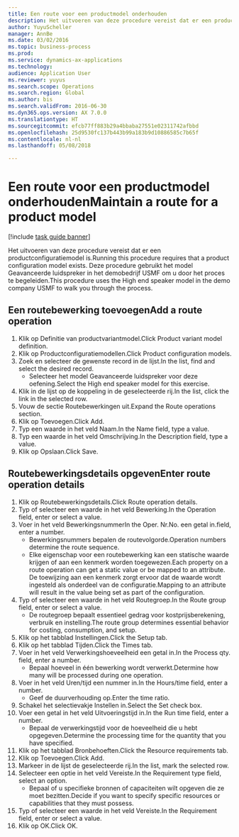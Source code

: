 ```yaml
--- 
title: Een route voor een productmodel onderhouden
description: Het uitvoeren van deze procedure vereist dat er een productconfiguratiemodel is.
author: YuyuScheller
manager: AnnBe
ms.date: 03/02/2016
ms.topic: business-process
ms.prod: 
ms.service: dynamics-ax-applications
ms.technology: 
audience: Application User
ms.reviewer: yuyus
ms.search.scope: Operations
ms.search.region: Global
ms.author: bis
ms.search.validFrom: 2016-06-30
ms.dyn365.ops.version: AX 7.0.0
ms.translationtype: HT
ms.sourcegitcommit: efcb77ff883b29a4bbaba27551e02311742afbbd
ms.openlocfilehash: 25d9530fc137b443b99a183b9d10886585c7b65f
ms.contentlocale: nl-nl
ms.lasthandoff: 05/08/2018

---
```

# <a name="maintain-a-route-for-a-product-model"></a><span data-ttu-id="54b6e-103">Een route voor een productmodel onderhouden</span><span class="sxs-lookup"><span data-stu-id="54b6e-103">Maintain a route for a product model</span></span>

[!include [task guide banner](../../includes/task-guide-banner.md)]

<span data-ttu-id="54b6e-104">Het uitvoeren van deze procedure vereist dat er een productconfiguratiemodel is.</span><span class="sxs-lookup"><span data-stu-id="54b6e-104">Running this procedure requires that a product configuration model exists.</span></span> <span data-ttu-id="54b6e-105">Deze procedure gebruikt het model Geavanceerde luidspreker in het demobedrijf USMF om u door het proces te begeleiden.</span><span class="sxs-lookup"><span data-stu-id="54b6e-105">This procedure uses the High end speaker model in the demo company USMF to walk you through the process.</span></span>


## <a name="add-a-route-operation"></a><span data-ttu-id="54b6e-106">Een routebewerking toevoegen</span><span class="sxs-lookup"><span data-stu-id="54b6e-106">Add a route operation</span></span>
1. <span data-ttu-id="54b6e-107">Klik op Definitie van productvariantmodel.</span><span class="sxs-lookup"><span data-stu-id="54b6e-107">Click Product variant model definition.</span></span>
2. <span data-ttu-id="54b6e-108">Klik op Productconfiguratiemodellen.</span><span class="sxs-lookup"><span data-stu-id="54b6e-108">Click Product configuration models.</span></span>
3. <span data-ttu-id="54b6e-109">Zoek en selecteer de gewenste record in de lijst.</span><span class="sxs-lookup"><span data-stu-id="54b6e-109">In the list, find and select the desired record.</span></span>
    * <span data-ttu-id="54b6e-110">Selecteer het model Geavanceerde luidspreker voor deze oefening.</span><span class="sxs-lookup"><span data-stu-id="54b6e-110">Select the High end speaker model for this exercise.</span></span>  
4. <span data-ttu-id="54b6e-111">Klik in de lijst op de koppeling in de geselecteerde rij.</span><span class="sxs-lookup"><span data-stu-id="54b6e-111">In the list, click the link in the selected row.</span></span>
5. <span data-ttu-id="54b6e-112">Vouw de sectie Routebewerkingen uit.</span><span class="sxs-lookup"><span data-stu-id="54b6e-112">Expand the Route operations section.</span></span>
6. <span data-ttu-id="54b6e-113">Klik op Toevoegen.</span><span class="sxs-lookup"><span data-stu-id="54b6e-113">Click Add.</span></span>
7. <span data-ttu-id="54b6e-114">Typ een waarde in het veld Naam.</span><span class="sxs-lookup"><span data-stu-id="54b6e-114">In the Name field, type a value.</span></span>
8. <span data-ttu-id="54b6e-115">Typ een waarde in het veld Omschrijving.</span><span class="sxs-lookup"><span data-stu-id="54b6e-115">In the Description field, type a value.</span></span>
9. <span data-ttu-id="54b6e-116">Klik op Opslaan.</span><span class="sxs-lookup"><span data-stu-id="54b6e-116">Click Save.</span></span>

## <a name="enter-route-operation-details"></a><span data-ttu-id="54b6e-117">Routebewerkingsdetails opgeven</span><span class="sxs-lookup"><span data-stu-id="54b6e-117">Enter route operation details</span></span>
1. <span data-ttu-id="54b6e-118">Klik op Routebewerkingsdetails.</span><span class="sxs-lookup"><span data-stu-id="54b6e-118">Click Route operation details.</span></span>
2. <span data-ttu-id="54b6e-119">Typ of selecteer een waarde in het veld Bewerking.</span><span class="sxs-lookup"><span data-stu-id="54b6e-119">In the Operation field, enter or select a value.</span></span>
3. <span data-ttu-id="54b6e-120">Voer in het veld Bewerkingsnummer</span><span class="sxs-lookup"><span data-stu-id="54b6e-120">In the Oper.</span></span> <span data-ttu-id="54b6e-121">Nr.</span><span class="sxs-lookup"><span data-stu-id="54b6e-121">No.</span></span> <span data-ttu-id="54b6e-122">een getal in.</span><span class="sxs-lookup"><span data-stu-id="54b6e-122">field, enter a number.</span></span>
    * <span data-ttu-id="54b6e-123">Bewerkingsnummers bepalen de routevolgorde.</span><span class="sxs-lookup"><span data-stu-id="54b6e-123">Operation numbers determine the route sequence.</span></span>  
    * <span data-ttu-id="54b6e-124">Elke eigenschap voor een routebewerking kan een statische waarde krijgen of aan een kenmerk worden toegewezen.</span><span class="sxs-lookup"><span data-stu-id="54b6e-124">Each property on a route operation can get a static value or be mapped to an attribute.</span></span> <span data-ttu-id="54b6e-125">De toewijzing aan een kenmerk zorgt ervoor dat de waarde wordt ingesteld als onderdeel van de configuratie.</span><span class="sxs-lookup"><span data-stu-id="54b6e-125">Mapping to an attribute will result in the value being set as part of the configuration.</span></span>  
4. <span data-ttu-id="54b6e-126">Typ of selecteer een waarde in het veld Routegroep.</span><span class="sxs-lookup"><span data-stu-id="54b6e-126">In the Route group field, enter or select a value.</span></span>
    * <span data-ttu-id="54b6e-127">De routegroep bepaalt essentieel gedrag voor kostprijsberekening, verbruik en instelling.</span><span class="sxs-lookup"><span data-stu-id="54b6e-127">The route group determines essential behavior for costing, consumption, and setup.</span></span>  
5. <span data-ttu-id="54b6e-128">Klik op het tabblad Instellingen.</span><span class="sxs-lookup"><span data-stu-id="54b6e-128">Click the Setup tab.</span></span>
6. <span data-ttu-id="54b6e-129">Klik op het tabblad Tijden.</span><span class="sxs-lookup"><span data-stu-id="54b6e-129">Click the Times tab.</span></span>
7. <span data-ttu-id="54b6e-130">Voer in het veld Verwerkingshoeveelheid een getal in.</span><span class="sxs-lookup"><span data-stu-id="54b6e-130">In the Process qty. field, enter a number.</span></span>
    * <span data-ttu-id="54b6e-131">Bepaal hoeveel in één bewerking wordt verwerkt.</span><span class="sxs-lookup"><span data-stu-id="54b6e-131">Determine how many will be processed during one operation.</span></span>  
8. <span data-ttu-id="54b6e-132">Voer in het veld Uren/tijd een nummer in.</span><span class="sxs-lookup"><span data-stu-id="54b6e-132">In the Hours/time field, enter a number.</span></span>
    * <span data-ttu-id="54b6e-133">Geef de duurverhouding op.</span><span class="sxs-lookup"><span data-stu-id="54b6e-133">Enter the time ratio.</span></span>  
9. <span data-ttu-id="54b6e-134">Schakel het selectievakje Instellen in.</span><span class="sxs-lookup"><span data-stu-id="54b6e-134">Select the Set check box.</span></span>
10. <span data-ttu-id="54b6e-135">Voer een getal in het veld Uitvoeringstijd in.</span><span class="sxs-lookup"><span data-stu-id="54b6e-135">In the Run time field, enter a number.</span></span>
    * <span data-ttu-id="54b6e-136">Bepaal de verwerkingstijd voor de hoeveelheid die u hebt opgegeven.</span><span class="sxs-lookup"><span data-stu-id="54b6e-136">Determine the processing time for the quantity that you have specified.</span></span>  
11. <span data-ttu-id="54b6e-137">Klik op het tabblad Bronbehoeften.</span><span class="sxs-lookup"><span data-stu-id="54b6e-137">Click the Resource requirements tab.</span></span>
12. <span data-ttu-id="54b6e-138">Klik op Toevoegen.</span><span class="sxs-lookup"><span data-stu-id="54b6e-138">Click Add.</span></span>
13. <span data-ttu-id="54b6e-139">Markeer in de lijst de geselecteerde rij.</span><span class="sxs-lookup"><span data-stu-id="54b6e-139">In the list, mark the selected row.</span></span>
14. <span data-ttu-id="54b6e-140">Selecteer een optie in het veld Vereiste.</span><span class="sxs-lookup"><span data-stu-id="54b6e-140">In the Requirement type field, select an option.</span></span>
    * <span data-ttu-id="54b6e-141">Bepaal of u specifieke bronnen of capaciteiten wilt opgeven die ze moet bezitten.</span><span class="sxs-lookup"><span data-stu-id="54b6e-141">Decide if you want to specify specific resources or capabilities that they must possess.</span></span>  
15. <span data-ttu-id="54b6e-142">Typ of selecteer een waarde in het veld Vereiste.</span><span class="sxs-lookup"><span data-stu-id="54b6e-142">In the Requirement field, enter or select a value.</span></span>
16. <span data-ttu-id="54b6e-143">Klik op OK.</span><span class="sxs-lookup"><span data-stu-id="54b6e-143">Click OK.</span></span>



